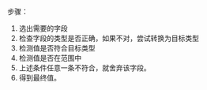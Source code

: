 步骤：
1. 选出需要的字段
2. 检查字段的类型是否正确，如果不对，尝试转换为目标类型
3. 检测值是否符合目标类型
4. 检测值是否在范围中
5. 上述条件任意一条不符合，就舍弃该字段。
6. 得到最终值。